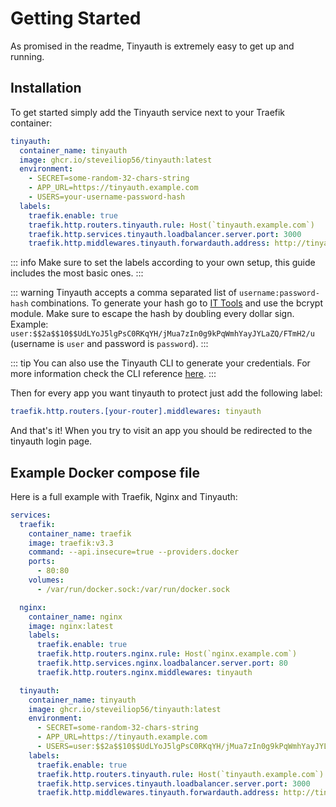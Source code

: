 # Getting Started

As promised in the readme, Tinyauth is extremely easy to get up and running.

## Installation

To get started simply add the Tinyauth service next to your Traefik container:

```yaml
tinyauth:
  container_name: tinyauth
  image: ghcr.io/steveiliop56/tinyauth:latest
  environment:
    - SECRET=some-random-32-chars-string
    - APP_URL=https://tinyauth.example.com
    - USERS=your-username-password-hash
  labels:
    traefik.enable: true
    traefik.http.routers.tinyauth.rule: Host(`tinyauth.example.com`)
    traefik.http.services.tinyauth.loadbalancer.server.port: 3000
    traefik.http.middlewares.tinyauth.forwardauth.address: http://tinyauth:3000/api/auth
```

::: info
Make sure to set the labels according to your own setup, this guide includes the most basic ones.
:::

::: warning
Tinyauth accepts a comma separated list of `username:password-hash` combinations. To generate your hash go to [IT Tools](https://it-tools.tech/) and use the bcrypt module. Make sure to escape the hash by doubling every dollar sign. Example:
`user:$$2a$$10$$UdLYoJ5lgPsC0RKqYH/jMua7zIn0g9kPqWmhYayJYLaZQ/FTmH2/u` (username is `user` and password is `password`).
:::

::: tip
You can also use the Tinyauth CLI to generate your credentials. For more information check the CLI reference [here](./reference/cli.md).
:::

Then for every app you want tinyauth to protect just add the following label:

```yaml
traefik.http.routers.[your-router].middlewares: tinyauth
```

And that's it! When you try to visit an app you should be redirected to the tinyauth login page.

## Example Docker compose file

Here is a full example with Traefik, Nginx and Tinyauth:

```yaml
services:
  traefik:
    container_name: traefik
    image: traefik:v3.3
    command: --api.insecure=true --providers.docker
    ports:
      - 80:80
    volumes:
      - /var/run/docker.sock:/var/run/docker.sock

  nginx:
    container_name: nginx
    image: nginx:latest
    labels:
      traefik.enable: true
      traefik.http.routers.nginx.rule: Host(`nginx.example.com`)
      traefik.http.services.nginx.loadbalancer.server.port: 80
      traefik.http.routers.nginx.middlewares: tinyauth

  tinyauth:
    container_name: tinyauth
    image: ghcr.io/steveiliop56/tinyauth:latest
    environment:
      - SECRET=some-random-32-chars-string
      - APP_URL=https://tinyauth.example.com
      - USERS=user:$$2a$$10$$UdLYoJ5lgPsC0RKqYH/jMua7zIn0g9kPqWmhYayJYLaZQ/FTmH2/u # user:password
    labels:
      traefik.enable: true
      traefik.http.routers.tinyauth.rule: Host(`tinyauth.example.com`)
      traefik.http.services.tinyauth.loadbalancer.server.port: 3000
      traefik.http.middlewares.tinyauth.forwardauth.address: http://tinyauth:3000/api/auth
```

